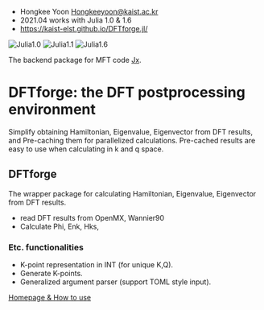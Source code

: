- Hongkee Yoon Hongkeeyoon@kaist.ac.kr
- 2021.04 works with Julia 1.0 & 1.6
- https://kaist-elst.github.io/DFTforge.jl/

![Julia1.0](https://img.shields.io/badge/Julia-1.0-blue.svg?longCache=true)  ![Julia1.1](https://img.shields.io/badge/Julia-1.1-blue.svg?longCache=true)  ![Julia1.6](https://img.shields.io/badge/Julia-1.6-blue.svg?longCache=true)

The backend package for MFT code [Jx](https://kaist-elst.github.io/Jx.jl/).

# DFTforge: the DFT postprocessing environment
Simplify obtaining Hamiltonian, Eigenvalue, Eigenvector from DFT results, and Pre-caching them for parallelized calculations.
Pre-cached results are easy to use when calculating in k and q space.


## DFTforge
The wrapper package for calculating Hamiltonian, Eigenvalue, Eigenvector from DFT results.

 * read DFT results from OpenMX, Wannier90
 * Calculate Phi, Enk, Hks,

### Etc. functionalities
 * K-point representation in INT (for unique K,Q).
 * Generate K-points.
 * Generalized argument parser (support TOML style input).



[Homepage & How to use](https://kaist-elst.github.io/DFTforge.jl/)

